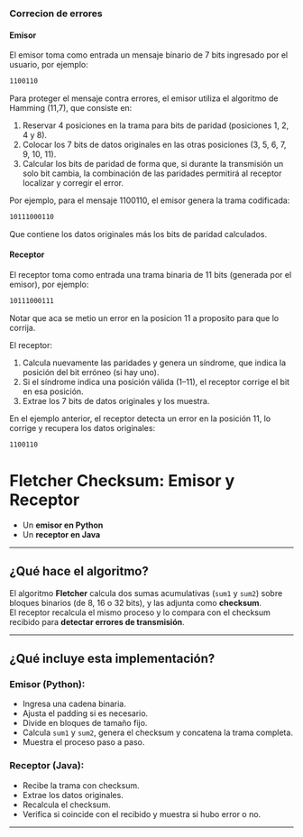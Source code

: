 ### Correcion de errores 

#### Emisor

El emisor toma como entrada un mensaje binario de 7 bits ingresado por el usuario, por ejemplo:
```bash
1100110
```
Para proteger el mensaje contra errores, el emisor utiliza el algoritmo de Hamming (11,7), que consiste en:
1. Reservar 4 posiciones en la trama para bits de paridad (posiciones 1, 2, 4 y 8).
2. Colocar los 7 bits de datos originales en las otras posiciones (3, 5, 6, 7, 9, 10, 11).
3. Calcular los bits de paridad de forma que, si durante la transmisión un solo bit cambia, la combinación de las paridades permitirá al receptor localizar y corregir el error.

Por ejemplo, para el mensaje 1100110, el emisor genera la trama codificada:
```bash
10111000110
```
Que contiene los datos originales más los bits de paridad calculados.

#### Receptor

El receptor toma como entrada una trama binaria de 11 bits (generada por el emisor), por ejemplo:
```bash
10111000111
```
Notar que aca se metio un error en la posicion 11 a proposito para que lo corrija.

El receptor:
1. Calcula nuevamente las paridades y genera un síndrome, que indica la posición del bit erróneo (si hay uno).
2. Si el síndrome indica una posición válida (1–11), el receptor corrige el bit en esa posición.
3. Extrae los 7 bits de datos originales y los muestra.

En el ejemplo anterior, el receptor detecta un error en la posición 11, lo corrige y recupera los datos originales:
```bash
1100110
```


# Fletcher Checksum: Emisor y Receptor

- Un **emisor en Python**
- Un **receptor en Java**

---

## ¿Qué hace el algoritmo?

El algoritmo **Fletcher** calcula dos sumas acumulativas (`sum1` y `sum2`) sobre bloques binarios (de 8, 16 o 32 bits), y las adjunta como **checksum**.  
El receptor recalcula el mismo proceso y lo compara con el checksum recibido para **detectar errores de transmisión**.

---

## ¿Qué incluye esta implementación?

### Emisor (Python):
- Ingresa una cadena binaria.
- Ajusta el padding si es necesario.
- Divide en bloques de tamaño fijo.
- Calcula `sum1` y `sum2`, genera el checksum y concatena la trama completa.
- Muestra el proceso paso a paso.

### Receptor (Java):
- Recibe la trama con checksum.
- Extrae los datos originales.
- Recalcula el checksum.
- Verifica si coincide con el recibido y muestra si hubo error o no.

---